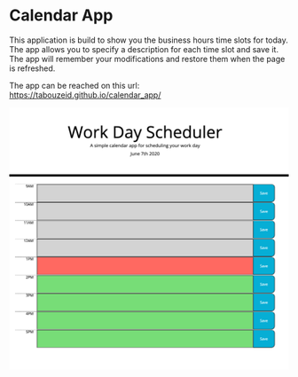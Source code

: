 # Calendar App

This application is build to show you the business hours time slots for today. The app allows you to specify a description for each time slot and save it. The app will remember your modifications and restore them when the page is refreshed.

The app can be reached on this url: https://tabouzeid.github.io/calendar_app/

![Alt text](/assets/img/screenshot.png?raw=true "App Screenshot")